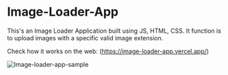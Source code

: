 # Image-Loader-App
This's an Image Loader Application built using JS, HTML, CSS. It function is to upload images with a specific valid image extension.

Check how it works on the web: (https://image-loader-app.vercel.app/)



![Image-loader-app-sample](https://github.com/sixtusdeveloper/Image-Loader-App/assets/80200124/16f75e22-ecf2-4eb9-a17b-4a31eb1323b8)
